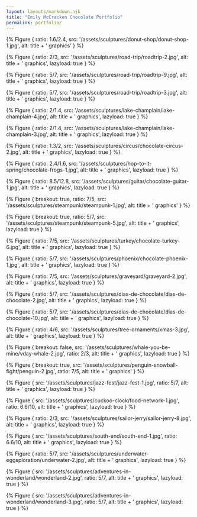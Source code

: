 ```yaml
---
layout: layouts/markdown.njk
title: "Emily McCracken Chocolate Portfolio"
permalink: portfolio/
---
```


{% Figure {
    ratio: 1.6/2.4,
    src: '/assets/sculptures/donut-shop/donut-shop-1.jpg',
    alt: title + ' graphics'
} %}

{% Figure {
    ratio: 2/3,
    src: '/assets/sculptures/road-trip/roadtrip-2.jpg',
    alt: title + ' graphics',
    lazyload: true
} %}

{% Figure {
    ratio: 5/7,
    src: '/assets/sculptures/road-trip/roadtrip-9.jpg',
    alt: title + ' graphics',
    lazyload: true
} %}

{% Figure {
    ratio: 5/7,
    src: '/assets/sculptures/road-trip/roadtrip-3.jpg',
    alt: title + ' graphics',
    lazyload: true
} %}

{% Figure {
    ratio: 2/1.4,
    src: '/assets/sculptures/lake-champlain/lake-champlain-4.jpg',
    alt: title + ' graphics',
    lazyload: true
} %}

{% Figure {
    ratio: 2/1.4,
    src: '/assets/sculptures/lake-champlain/lake-champlain-3.jpg',
    alt: title + ' graphics',
    lazyload: true
} %}

{% Figure {
    ratio: 1.3/2,
    src: '/assets/sculptures/circus/chocolate-circus-2.jpg',
    alt: title + ' graphics',
    lazyload: true
} %}

{% Figure {
    ratio: 2.4/1.6,
    src: '/assets/sculptures/hop-to-it-spring/chocolate-frogs-1.jpg',
    alt: title + ' graphics',
    lazyload: true
} %}

{% Figure {
    ratio: 8.5/12.8,
    src: '/assets/sculptures/guitar/chocolate-guitar-1.jpg',
    alt: title + ' graphics',
    lazyload: true
} %}

{% Figure {
    breakout: true,
    ratio: 7/5,
    src: '/assets/sculptures/steampunk/steampunk-1.jpg',
    alt: title + ' graphics'
} %}

{% Figure {
    breakout: true,
    ratio: 5/7,
    src: '/assets/sculptures/steampunk/steampunk-5.jpg',
    alt: title + ' graphics',
    lazyload: true
} %}

{% Figure {
    ratio: 7/5,
    src: '/assets/sculptures/turkey/chocolate-turkey-6.jpg',
    alt: title + ' graphics',
    lazyload: true
} %}

{% Figure {
    ratio: 5/7,
    src: '/assets/sculptures/phoenix/chocolate-phoenix-1.jpg',
    alt: title + ' graphics',
    lazyload: true
} %}

{% Figure {
    ratio: 7/5,
    src: '/assets/sculptures/graveyard/graveyard-2.jpg',
    alt: title + ' graphics',
    lazyload: true
} %}

{% Figure {
    ratio: 5/7,
    src: '/assets/sculptures/dias-de-chocolate/dias-de-chocolate-2.jpg',
    alt: title + ' graphics',
    lazyload: true
} %}

{% Figure {
    ratio: 5/7,
    src: '/assets/sculptures/dias-de-chocolate/dias-de-chocolate-10.jpg',
    alt: title + ' graphics',
    lazyload: true
} %}

{% Figure {
    ratio: 4/6,
    src: '/assets/sculptures/tree-ornaments/xmas-3.jpg',
    alt: title + ' graphics',
    lazyload: true
} %}

{% Figure {
    breakout: false,
    src: '/assets/sculptures/whale-you-be-mine/vday-whale-2.jpg',
    ratio: 2/3,
    alt: title + ' graphics',
    lazyload: true
} %}

{% Figure {
    breakout: true,
    src: '/assets/sculptures/penguin-snowball-fight/penguin-2.jpg',
    ratio: 7/5,
    alt: title + ' graphics'
} %}

{% Figure {
    src: '/assets/sculptures/jazz-fest/jazz-fest-1.jpg',
    ratio: 5/7,
    alt: title + ' graphics',
    lazyload: true
} %}

{% Figure {
    src: '/assets/sculptures/cuckoo-clock/food-network-1.jpg',
    ratio: 6.6/10,
    alt: title + ' graphics',
    lazyload: true
} %}

{% Figure {
    ratio: 2/3,
    src: '/assets/sculptures/sailor-jerry/sailor-jerry-8.jpg',
    alt: title + ' graphics',
    lazyload: true
} %}

{% Figure {
    src: '/assets/sculptures/south-end/south-end-1.jpg',
    ratio: 6.6/10,
    alt: title + ' graphics',
    lazyload: true
} %}

{% Figure {
    ratio: 5/7,
    src: '/assets/sculptures/underwater-eggsploration/underwater-2.jpg',
    alt: title + ' graphics',
    lazyload: true
} %}

{% Figure {
    src: '/assets/sculptures/adventures-in-wonderland/wonderland-2.jpg',
    ratio: 5/7,
    alt: title + ' graphics',
    lazyload: true
} %}

{% Figure {
    src: '/assets/sculptures/adventures-in-wonderland/wonderland-3.jpg',
    ratio: 5/7,
    alt: title + ' graphics',
    lazyload: true
} %}